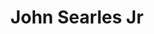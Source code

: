 ---
pid: vp37
title: John Searles Jr
location_transcription: Liberty place and bell
coordinates: "[-75.167582222482, 39.951542285117]"
zipcode: '19144'
gen_neighborhood: Northwest Philadelphia
neighborhood: Germantown
outside_phl: 
age: '13'
age_range: 13-19
instagram: 
image_file_name: vp_37.jpg
proposal_transcription: 
topic: Architecture
topic_summary: 0, 0
type: Other No Form
keywords_other: 
credit: 
image_labels: 
twitter: 
facebook: 
permalink: "/monuments/vp37/"
layout: item-page
---